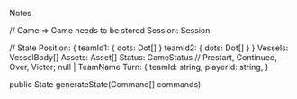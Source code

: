 Notes

// Game => Game needs to be stored
Session: Session

// State
Position: {
	teamId1: {
		dots: Dot[]
	}
	teamId2: {
		dots: Dot[]
	}
}
Vessels: VesselBody[]
Assets: Asset[]
Status: GameStatus // Prestart, Continued, Over,
Victor; null | TeamName
Turn: {
	teamId: string,
	playerId: string,
}


public State generateState(Command[] commands)